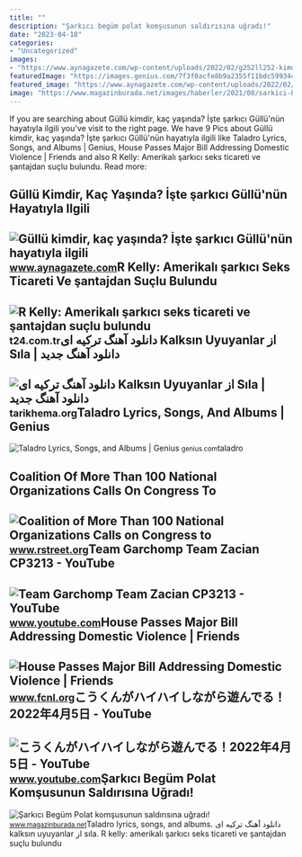 ```yaml
---
title: ""
description: "Şarkıcı begüm polat komşusunun saldırısına uğradı!"
date: "2023-04-18"
categories:
- "Uncategorized"
images:
- "https://www.aynagazete.com/wp-content/uploads/2022/02/g252ll252-kimdir-ka231-yasinda-iste-sarkici-g252ll25239n252n-hayatiyla-ilgili-bilgiler-34929.jpg"
featuredImage: "https://images.genius.com/7f3f0acfe8b9a2355f11bdc59934c0bf.533x533x1.jpg"
featured_image: "https://www.aynagazete.com/wp-content/uploads/2022/02/g252ll252-kimdir-ka231-yasinda-iste-sarkici-g252ll25239n252n-hayatiyla-ilgili-bilgiler-34929.jpg"
image: "https://www.magazinburada.net/images/haberler/2021/08/sarkici-begum-polat-komsusunun-saldirisina-ugradi_524fc.jpg"
---
```


If you are searching about Güllü kimdir, kaç yaşında? İşte şarkıcı Güllü'nün hayatıyla ilgili you've visit to the right page. We have 9 Pics about Güllü kimdir, kaç yaşında? İşte şarkıcı Güllü'nün hayatıyla ilgili like Taladro Lyrics, Songs, and Albums | Genius, House Passes Major Bill Addressing Domestic Violence | Friends and also R Kelly: Amerikalı şarkıcı seks ticareti ve şantajdan suçlu bulundu. Read more:

Güllü Kimdir, Kaç Yaşında? İşte şarkıcı Güllü'nün Hayatıyla Ilgili
------------------------------------------------------------------

 ![Güllü kimdir, kaç yaşında? İşte şarkıcı Güllü'nün hayatıyla ilgili](https://www.aynagazete.com/wp-content/uploads/2022/02/g252ll252-kimdir-ka231-yasinda-iste-sarkici-g252ll25239n252n-hayatiyla-ilgili-bilgiler-34929.jpg) <small>www.aynagazete.com</small>R Kelly: Amerikalı şarkıcı Seks Ticareti Ve şantajdan Suçlu Bulundu
-------------------------------------------------------------------

 ![R Kelly: Amerikalı şarkıcı seks ticareti ve şantajdan suçlu bulundu](https://media-cdn.t24.com.tr/media/library/2021/09/1632781696252-bb-chttps-www-bbc-com-turkce-haberler-dunya-58714993.jpg) <small>t24.com.tr</small>دانلود آهنگ ترکیه ای Kalksın Uyuyanlar از Sıla | دانلود آهنگ جدید
-----------------------------------------------------------------

 ![دانلود آهنگ ترکیه ای Kalksın Uyuyanlar از Sıla | دانلود آهنگ جدید](https://tarikhema.org/mp3/wp-content/uploads/2022/10/Sila-Sarkici-2022-47.jpg) <small>tarikhema.org</small>Taladro Lyrics, Songs, And Albums | Genius
------------------------------------------

 ![Taladro Lyrics, Songs, and Albums | Genius](https://images.genius.com/7f3f0acfe8b9a2355f11bdc59934c0bf.533x533x1.jpg) <small>genius.com</small>taladro

Coalition Of More Than 100 National Organizations Calls On Congress To
----------------------------------------------------------------------

 ![Coalition of More Than 100 National Organizations Calls on Congress to](https://www.rstreet.org/wp-content/uploads/2022/12/AdobeStock_504959774.jpeg) <small>www.rstreet.org</small>Team Garchomp Team Zacian CP3213 - YouTube
------------------------------------------

 ![Team Garchomp Team Zacian CP3213 - YouTube](https://i.ytimg.com/vi/HYLCwcE-Dgc/maxres2.jpg?sqp=-oaymwEoCIAKENAF8quKqQMcGADwAQH4AYwCgALgA4oCDAgAEAEYRSBHKGUwDw==&rs=AOn4CLC_ulBvmvqa2cf2uT56Qfk3FCYaDA) <small>www.youtube.com</small>House Passes Major Bill Addressing Domestic Violence | Friends
--------------------------------------------------------------

 ![House Passes Major Bill Addressing Domestic Violence | Friends](https://www.fcnl.org/sites/default/files/2021-08/51155447142_ccabb16e86_k.jpg) <small>www.fcnl.org</small>こうくんがハイハイしながら遊んでる！2022年4月5日 - YouTube
-------------------------------------

 ![こうくんがハイハイしながら遊んでる！2022年4月5日 - YouTube](https://i.ytimg.com/vi/H2fAEMesIjo/maxresdefault.jpg?sqp=-oaymwEmCIAKENAF8quKqQMa8AEB-AH-CYAC0AWKAgwIABABGGUgXyhTMA8=&rs=AOn4CLCJYSghky0o-ilndxvg6fCYAda1ug) <small>www.youtube.com</small>Şarkıcı Begüm Polat Komşusunun Saldırısına Uğradı!
--------------------------------------------------

 ![Şarkıcı Begüm Polat komşusunun saldırısına uğradı!](https://www.magazinburada.net/images/haberler/2021/08/sarkici-begum-polat-komsusunun-saldirisina-ugradi_524fc.jpg) <small>www.magazinburada.net</small>Taladro lyrics, songs, and albums. دانلود آهنگ ترکیه ای kalksın uyuyanlar از sıla. R kelly: amerikalı şarkıcı seks ticareti ve şantajdan suçlu bulundu
